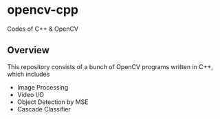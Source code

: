 # opencv-cpp

Codes of C++ &amp; OpenCV

## Overview

This repository consists of a bunch of OpenCV programs written in C++, which includes

- Image Processing
- Video I/O
- Object Detection by MSE
- Cascade Classifier
